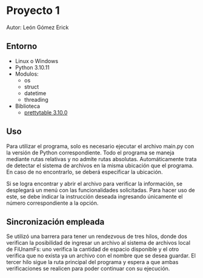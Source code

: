 # Proyecto 1

Autor: León Gómez Erick

## Entorno
- Linux o Windows
- Python 3.10.11
- Modulos:
  - os
  - struct
  - datetime
  - threading
- Biblioteca
  - [prettytable 3.10.0](https://pypi.org/project/prettytable/)

## Uso

Para utilizar el programa, solo es necesario ejecutar el archivo main.py con la versión de Python correspondiente. Todo el programa se maneja mediante rutas relativas y no admite rutas absolutas. Automáticamente trata de detectar el sistema de archivos en la misma ubicación que el programa. En caso de no encontrarlo, se deberá especificar la ubicación.

Si se logra encontrar y abrir el archivo para verificar la información, se desplegará un menú con las funcionalidades solicitadas. Para hacer uso de este, se debe indicar la instrucción deseada ingresando únicamente el número correspondiente a la opción.

## Sincronización empleada

Se utilizó una barrera para tener un rendezvous de tres hilos, donde dos verifican la posibilidad de ingresar un archivo al sistema de archivos local de FiUnamFs: uno verifica la cantidad de espacio disponible y el otro verifica que no exista ya un archivo con el nombre que se desea guardar. El tercer hilo sigue la ruta principal del programa y espera a que ambas verificaciones se realicen para poder continuar con su ejecución.